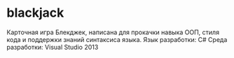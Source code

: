 # blackjack
Карточная игра Блекджек, написана для прокачки навыка ООП, стиля кода и поддержки знаний синтаксиса языка.
Язык разработки: C#
Среда разработки: Visual Studio 2013 
